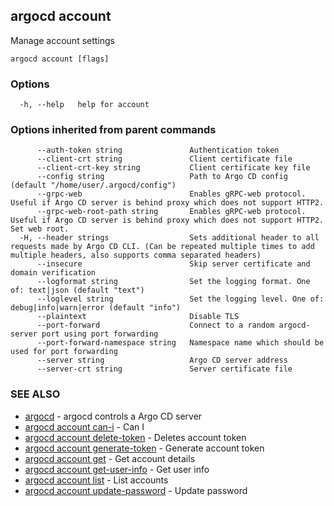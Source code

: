 ## argocd account

Manage account settings

```
argocd account [flags]
```

### Options

```
  -h, --help   help for account
```

### Options inherited from parent commands

```
      --auth-token string               Authentication token
      --client-crt string               Client certificate file
      --client-crt-key string           Client certificate key file
      --config string                   Path to Argo CD config (default "/home/user/.argocd/config")
      --grpc-web                        Enables gRPC-web protocol. Useful if Argo CD server is behind proxy which does not support HTTP2.
      --grpc-web-root-path string       Enables gRPC-web protocol. Useful if Argo CD server is behind proxy which does not support HTTP2. Set web root.
  -H, --header strings                  Sets additional header to all requests made by Argo CD CLI. (Can be repeated multiple times to add multiple headers, also supports comma separated headers)
      --insecure                        Skip server certificate and domain verification
      --logformat string                Set the logging format. One of: text|json (default "text")
      --loglevel string                 Set the logging level. One of: debug|info|warn|error (default "info")
      --plaintext                       Disable TLS
      --port-forward                    Connect to a random argocd-server port using port forwarding
      --port-forward-namespace string   Namespace name which should be used for port forwarding
      --server string                   Argo CD server address
      --server-crt string               Server certificate file
```

### SEE ALSO

* [argocd](argocd.md)	 - argocd controls a Argo CD server
* [argocd account can-i](argocd_account_can-i.md)	 - Can I
* [argocd account delete-token](argocd_account_delete-token.md)	 - Deletes account token
* [argocd account generate-token](argocd_account_generate-token.md)	 - Generate account token
* [argocd account get](argocd_account_get.md)	 - Get account details
* [argocd account get-user-info](argocd_account_get-user-info.md)	 - Get user info
* [argocd account list](argocd_account_list.md)	 - List accounts
* [argocd account update-password](argocd_account_update-password.md)	 - Update password


